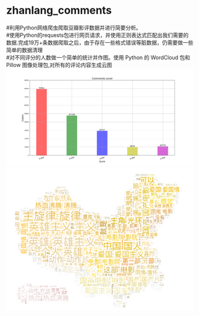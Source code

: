 # zhanlang_comments
#利用Python网络爬虫爬取豆瓣影评数据并进行简要分析。</br>
#使用Python的requests包进行网页请求，并使用正则表达式匹配出我们需要的数据.完成19万+条数据爬取之后，由于存在一些格式错误等脏数据，仍需要做一些简单的数据清理</br>
#对不同评分的人数做一个简单的统计并作图。使用 Python 的 WordCloud 包和 Pillow 图像处理包,对所有的评论内容生成云图
![结果](https://github.com/326583342/zhanlang_comments/blob/master/chart.png)
![结果](https://github.com/326583342/zhanlang_comments/blob/master/word.png)
